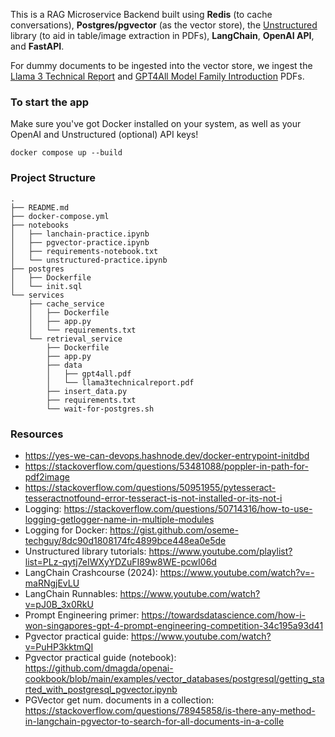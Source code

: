 This is a RAG Microservice Backend built using **Redis** (to cache conversations), **Postgres/pgvector** (as the vector store),
the [Unstructured](https://docs.unstructured.io/welcome) library (to aid in table/image extraction in PDFs), **LangChain**, **OpenAI API**, and **FastAPI**.

For dummy documents to be ingested into the vector store, we ingest the [Llama 3 Technical Report](https://arxiv.org/abs/2407.21783) and [GPT4All Model Family Introduction](https://arxiv.org/abs/2311.04931) PDFs.

### To start the app
Make sure you've got Docker installed on your system, as well as your OpenAI and Unstructured (optional) API keys!

```{bash}
docker compose up --build
```

### Project Structure
```
.
├── README.md
├── docker-compose.yml
├── notebooks
│   ├── lanchain-practice.ipynb
│   ├── pgvector-practice.ipynb
│   ├── requirements-notebook.txt
│   └── unstructured-practice.ipynb
├── postgres
│   ├── Dockerfile
│   └── init.sql
└── services
    ├── cache_service
    │   ├── Dockerfile
    │   ├── app.py
    │   └── requirements.txt
    └── retrieval_service
        ├── Dockerfile
        ├── app.py
        ├── data
        │   ├── gpt4all.pdf
        │   └── llama3technicalreport.pdf
        ├── insert_data.py
        ├── requirements.txt
        └── wait-for-postgres.sh
```

### Resources
- https://yes-we-can-devops.hashnode.dev/docker-entrypoint-initdbd
- https://stackoverflow.com/questions/53481088/poppler-in-path-for-pdf2image
- https://stackoverflow.com/questions/50951955/pytesseract-tesseractnotfound-error-tesseract-is-not-installed-or-its-not-i
- Logging: https://stackoverflow.com/questions/50714316/how-to-use-logging-getlogger-name-in-multiple-modules
- Logging for Docker: https://gist.github.com/oseme-techguy/8dc90d1808174fc4899bce448ea0e5de
- Unstructured library tutorials: https://www.youtube.com/playlist?list=PLz-qytj7eIWXyYDZuFI89w8WE-pcwI06d
- LangChain Crashcourse (2024): https://www.youtube.com/watch?v=-maRNgjEvLU
- LangChain Runnables: https://www.youtube.com/watch?v=pJ0B_3x0RkU
- Prompt Engineering primer: https://towardsdatascience.com/how-i-won-singapores-gpt-4-prompt-engineering-competition-34c195a93d41
- Pgvector practical guide: https://www.youtube.com/watch?v=PuHP3kktmQI
- Pgvector practical guide (notebook): https://github.com/dmagda/openai-cookbook/blob/main/examples/vector_databases/postgresql/getting_started_with_postgresql_pgvector.ipynb
- PGVector get num. documents in a collection: https://stackoverflow.com/questions/78945858/is-there-any-method-in-langchain-pgvector-to-search-for-all-documents-in-a-colle
